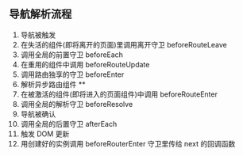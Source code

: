 ## 导航解析流程
1. 导航被触发
2. 在失活的组件(即将离开的页面)里调用离开守卫 beforeRouteLeave
3. 调用全局的前置守卫 beforeEach
4. 在重用的组件中调用 beforeRouteUpdate
5. 调用路由独享的守卫 beforeEnter
6. 解析异步路由组件 **
7. 在被激活的组件(即将进入的页面组件)中调用 beforeRouteEnter
8. 调用全局的解析守卫 beforeResolve
9. 导航被确认
10. 调用全局的后置守卫 afterEach
11. 触发 DOM 更新
12. 用创建好的实例调用 beforeRouterEnter 守卫里传给 next 的回调函数
